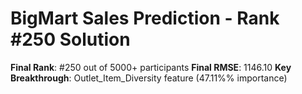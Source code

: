 # BigMart Sales Prediction - Rank #250 Solution 
 
**Final Rank**: #250 out of 5000+ participants 
**Final RMSE**: 1146.10 
**Key Breakthrough**: Outlet_Item_Diversity feature (47.11%% importance) 
